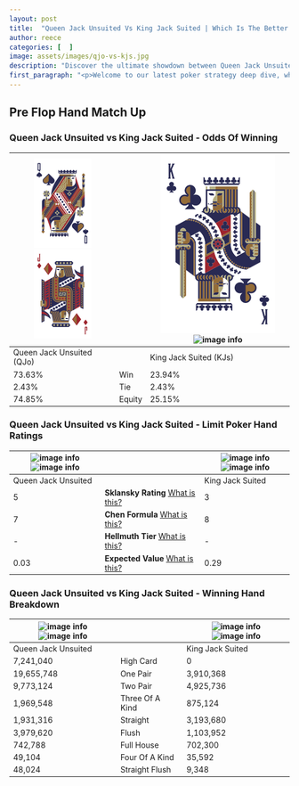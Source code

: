 ```yaml
---
layout: post
title:  "Queen Jack Unsuited Vs King Jack Suited | Which Is The Better Hand In Poker? A Complete Guide"
author: reece
categories: [  ]
image: assets/images/qjo-vs-kjs.jpg
description: "Discover the ultimate showdown between Queen Jack Unsuited and King Jack Suited in poker! Uncover the odds, strategies, and scenarios where one hand triumphs over the other. Get ready to up your poker game with this thrilling analysis."
first_paragraph: "<p>Welcome to our latest poker strategy deep dive, where we're pitting two distinct hands against each other in a high-stakes showdown: Queen Jack Unsuited vs King Jack Suited.</p><p>In the dynamic world of poker, every decision counts, and knowing which hand holds the upper hand is key to your success at the table.</p><p>In this article, we'll dissect these two hands, explore the scenarios where one dominates the other, and equip you with the knowledge to make strategic choices that can tip the odds in your favor.</p><p>Get ready to unravel the intriguing dynamics of these poker hands and elevate your game to new heights.</p>"
---
```




[comment]: # (sp0)

## Pre Flop Hand Match Up

<div class="table hand-ratings" markdown="1"> 



### Queen Jack Unsuited vs King Jack Suited - Odds Of Winning


    
| ![image info](assets/images/hand1/Q.png) ![image info](assets/images/hand1/Jo.png) |  | ![image info](assets/images/hand2/K.png) ![image info](assets/images/hand2/Js.png) |
| -------- | -------- | -------- |
| Queen Jack Unsuited (QJo) |  | King Jack Suited (KJs) |
| 73.63% | Win | 23.94% |
| 2.43% | Tie | 2.43% |
| 74.85% | Equity | 25.15% |




[comment]: # (sp1)



### Queen Jack Unsuited vs King Jack Suited - Limit Poker Hand Ratings


    
| ![image info](https://www.riverpairs.com/assets/images/hand1/Q.png) ![image info](https://www.riverpairs.com/assets/images/hand1/Jo.png) |  | ![image info](https://www.riverpairs.com/assets/images/hand2/K.png) ![image info](https://www.riverpairs.com/assets/images/hand2/Js.png) |
| -------- | -------- | -------- |
| Queen Jack Unsuited |  | King Jack Suited |
| 5 | **Sklansky Rating** [What is this?](/sklansky-rating-explained) | 3 |
| 7 | **Chen Formula** [What is this?](/chen-formula-explained) | 8 |
| - | **Hellmuth Tier** [What is this?](/Hellmuth-tier-explained) | - |
| 0.03 | **Expected Value** [What is this?](/expected-value-explained) | 0.29 |




[comment]: # (sp2)



### Queen Jack Unsuited vs King Jack Suited - Winning Hand Breakdown


    
| ![image info](https://www.riverpairs.com/assets/images/hand1/Q.png) ![image info](https://www.riverpairs.com/assets/images/hand1/Jo.png) |  | ![image info](https://www.riverpairs.com/assets/images/hand2/K.png) ![image info](https://www.riverpairs.com/assets/images/hand2/Js.png) |
| -------- | -------- | -------- |
| Queen Jack Unsuited |  | King Jack Suited |
| 7,241,040 | High Card | 0 |
| 19,655,748 | One Pair | 3,910,368 |
| 9,773,124 | Two Pair | 4,925,736 |
| 1,969,548 | Three Of A Kind | 875,124 |
| 1,931,316 | Straight | 3,193,680 |
| 3,979,620 | Flush | 1,103,952 |
| 742,788 | Full House | 702,300 |
| 49,104 | Four Of A Kind | 35,592 |
| 48,024 | Straight Flush | 9,348 |




[comment]: # (sp3)



</div>

[comment]: # (sp4)



[comment]: # (sp5)

